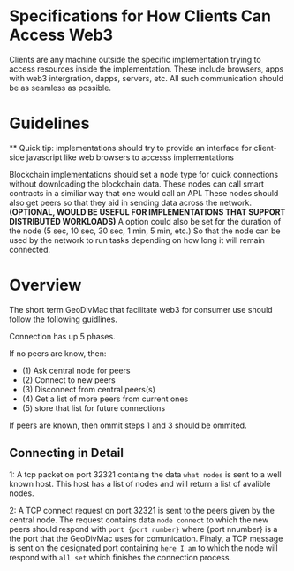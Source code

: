 # Specifications for How Clients Can Access Web3
Clients are any machine outside the specific implementation trying to access resources inside the implementation. These include browsers, apps with web3 intergration, dapps, servers, etc. All such communication should be as seamless as possible.

# Guidelines
** Quick tip: implementations should try to provide an interface for client-side javascript like web browsers to accesss implementations

Blockchain implementations should set a node type for quick connections without downloading the blockchain data. These nodes can call smart contracts in a similiar way that one would call an API. These nodes should also get peers so that they aid in sending data across the network. **(OPTIONAL, WOULD BE USEFUL FOR IMPLEMENTATIONS THAT SUPPORT DISTRIBUTED WORKLOADS)** A option could also be set for the duration of the node (5 sec, 10 sec, 30 sec, 1 min, 5 min, etc.) So that the node can be used by the network to run tasks depending on how long it will remain connected.


# Overview

The short term GeoDivMac that facilitate web3 for consumer use should follow the following guidlines.

Connection has up 5 phases.

If no peers are know, then:
- (1) Ask central node for peers
- (2) Connect to new peers
- (3) Disconnect from central peers(s)
- (4) Get a list of more peers from current ones
- (5) store that list for future connections

If peers are known, then ommit steps 1 and 3 should be ommited.

## Connecting in Detail

1: A tcp packet on port 32321 containg the data `what nodes` is sent to a well known host. This host has a list of nodes and will return a list of avalible nodes.

2: A TCP connect request on port 32321 is sent to the peers given by the central node. The request contains data `node connect` to which the new peers should respond with `port {port number}` where {port nnumber} is a the port that the GeoDivMac uses for comunication. Finaly, a TCP message is sent on the designated port containing `here I am` to which the node will respond with `all set` which finishes the connection process.
